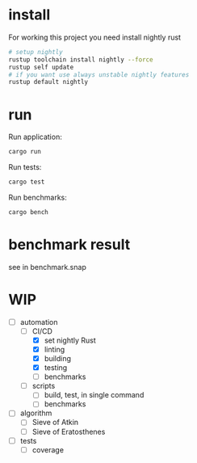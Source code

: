 
# install

For working this project you need install nightly rust
```sh
# setup nightly
rustup toolchain install nightly --force
rustup self update
# if you want use always unstable nightly features
rustup default nightly
```

# run

Run application:
```sh
cargo run
```

Run tests:
```sh
cargo test
```

Run benchmarks:
```sh
cargo bench
```

# benchmark result
see in benchmark.snap

# WIP
- [ ] automation
    - [ ] CI/CD
        - [x] set nightly Rust
        - [x] linting
        - [x] building
        - [x] testing
        - [ ] benchmarks
    - [ ] scripts
        - [ ] build, test, in single command
        - [ ] benchmarks
- [ ] algorithm
    - [ ] Sieve of Atkin
    - [ ] Sieve of Eratosthenes
- [ ] tests
    - [ ] coverage
